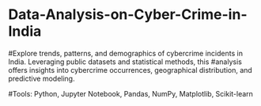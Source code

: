 # Data-Analysis-on-Cyber-Crime-in-India
#Explore trends, patterns, and demographics of cybercrime incidents in India. Leveraging public datasets and statistical methods, this #analysis offers insights into cybercrime occurrences, geographical distribution, and predictive modeling.

#Tools: Python, Jupyter Notebook, Pandas, NumPy, Matplotlib, Scikit-learn
